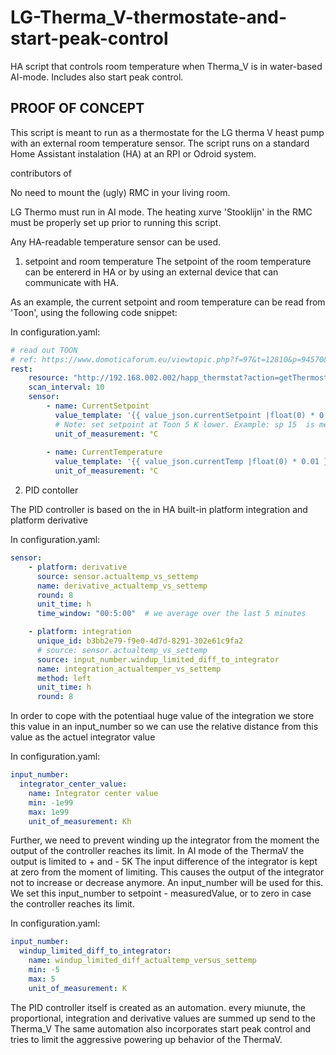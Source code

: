 # LG-Therma_V-thermostate-and-start-peak-control
HA script that controls room temperature when Therma_V is in water-based AI-mode. Includes also start peak control.

## PROOF OF CONCEPT

This script is meant to run as a thermostate for the LG therma V heast pump with an external room temperature sensor. The script runs on a standard Home Assistant instalation  (HA) at an RPI or Odroid system. 

contributors of 

No need to mount the (ugly) RMC in your living room. 

LG Thermo must run in AI mode. The heating xurve 'Stooklijn' in the RMC must be properly set up prior to running this script. 

Any HA-readable temperature sensor can be used. 

1. setpoint and room temperature
The setpoint of the room temperature can be entererd in HA or by using an external device that can communicate with HA. 

As an example, the current setpoint and room temperature  can be read from 'Toon', using the following code snippet: 

In configuration.yaml: 
``` YAML
# read out TOON
# ref: https://www.domoticaforum.eu/viewtopic.php?f=97&t=12810&p=94570&hilit=happ_thermstat#p94570
rest:
    resource: "http://192.168.002.002/happ_thermstat?action=getThermostatInfo"
    scan_interval: 10
    sensor: 
        - name: CurrentSetpoint
          value_template: '{{ value_json.currentSetpoint |float(0) * 0.01 + 5}}'
          # Note: set setpoint at Toon 5 K lower. Example: sp 15  is meant to be sp 20 in HA.  If setpoint at Toon > 19 then ThermoV must be switched off and Gas boiler is in duty  
          unit_of_measurement: °C
        
        - name: CurrentTemperature
          value_template: '{{ value_json.currentTemp |float(0) * 0.01 }}' 
          unit_of_measurement: °C
```

2. PID contoller

The PID controller is based on the in HA built-in platform integration and platform derivative

In configuration.yaml:
```YAML
sensor:
    - platform: derivative
      source: sensor.actualtemp_vs_settemp
      name: derivative_actualtemp_vs_settemp
      round: 8
      unit_time: h 
      time_window: "00:5:00"  # we average over the last 5 minutes

    - platform: integration
      unique_id: b3bb2e79-f9e0-4d7d-8291-302e61c9fa2
      # source: sensor.actualtemp_vs_settemp
      source: input_number.windup_limited_diff_to_integrator
      name: integration_actualtemper_vs_settemp
      method: left
      unit_time: h 
      round: 8
```
In order to cope with the potentiaal huge value of the integration we store this value in an input_number so we can use the relative distance from this value as the actuel integrator value


In configuration.yaml:
```YAML
input_number:
  integrator_center_value: 
    name: Integrator center value
    min: -1e99
    max: 1e99
    unit_of_measurement: Kh
```
Further, we need to prevent winding up the integrator from the moment the output of the controller reaches its limit. In AI mode of the ThermaV the output is limited to + and - 5K 
The input difference of the integrator is kept at zero from the moment of limiting. This causes the output of the integrator not to increase or decrease anymore. 
An input_number will be used for this. We set this input_number to setpoint - measuredValue, or to zero in case the controller reaches its limit.

In configuration.yaml:
```YAML
input_number:
  windup_limited_diff_to_integrator:
    name: windup_limited_diff_actualtemp_versus_settemp
    min: -5
    max: 5
    unit_of_measurement: K 
```
The PID controller itself is created as an automation. 
every miunute, the proportional, integration and derivative values are summed up send to the Therma_V 
The same automation also incorporates start peak control and tries to limit the aggressive powering up behavior of the ThermaV. 




   
